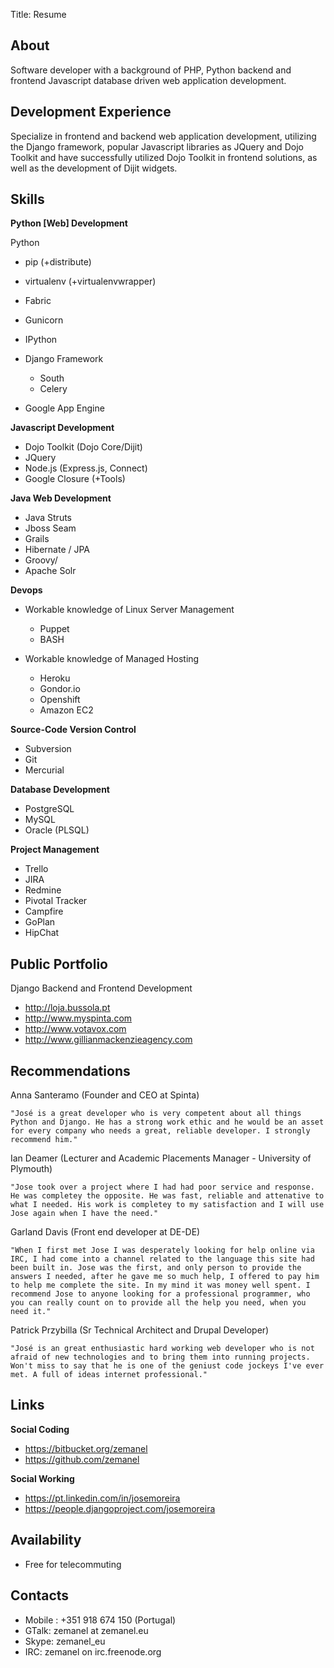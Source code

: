 Title: Resume

About
-----

Software developer with a background of PHP, Python backend and frontend Javascript database driven web application development.

Development Experience
----------------------

Specialize in frontend and backend web application development, utilizing the Django framework, popular Javascript libraries as JQuery and Dojo Toolkit and have successfully utilized Dojo Toolkit in frontend solutions, as well as the development of Dijit widgets.

Skills
------

**Python [Web] Development**

Python
   - pip (+distribute)
   - virtualenv (+virtualenvwrapper)
   - Fabric
   - Gunicorn
   - IPython

- Django Framework
   - South
   - Celery

- Google App Engine

**Javascript Development**

- Dojo Toolkit (Dojo Core/Dijit)
- JQuery
- Node.js (Express.js, Connect)
- Google Closure (+Tools)

**Java Web Development**

- Java Struts
- Jboss Seam
- Grails
- Hibernate / JPA
- Groovy/
- Apache Solr

**Devops**

- Workable knowledge of Linux Server Management
    * Puppet
    * BASH

- Workable knowledge of Managed Hosting
    * Heroku
    * Gondor.io
    * Openshift
    * Amazon EC2

**Source-Code Version Control**

- Subversion
- Git
- Mercurial

**Database Development**

- PostgreSQL
- MySQL
- Oracle (PLSQL)

**Project Management**

- Trello
- JIRA
- Redmine
- Pivotal Tracker
- Campfire
- GoPlan
- HipChat


Public Portfolio
----------------

Django Backend and Frontend Development

* http://loja.bussola.pt
* http://www.myspinta.com
* http://www.votavox.com
* http://www.gillianmackenzieagency.com

Recommendations
---------------

Anna Santeramo (Founder and CEO at Spinta)

    "José is a great developer who is very competent about all things Python and Django. He has a strong work ethic and he would be an asset for every company who needs a great, reliable developer. I strongly recommend him."


Ian Deamer (Lecturer and Academic Placements Manager - University of Plymouth)

	"Jose took over a project where I had had poor service and response. He was completey the opposite. He was fast, reliable and attenative to what I needed. His work is completey to my satisfaction and I will use Jose again when I have the need."


Garland Davis (Front end developer at DE-DE)

	"When I first met Jose I was desperately looking for help online via IRC, I had come into a channel related to the language this site had been built in. Jose was the first, and only person to provide the answers I needed, after he gave me so much help, I offered to pay him to help me complete the site. In my mind it was money well spent. I recommend Jose to anyone looking for a professional programmer, who you can really count on to provide all the help you need, when you need it."


Patrick Przybilla (Sr Technical Architect and Drupal Developer)

    "José is an great enthusiastic hard working web developer who is not afraid of new technologies and to bring them into running projects. Won't miss to say that he is one of the geniust code jockeys I've ever met. A full of ideas internet professional."

Links
-----

**Social Coding**

* https://bitbucket.org/zemanel
* https://github.com/zemanel

**Social Working**

* https://pt.linkedin.com/in/josemoreira
* https://people.djangoproject.com/josemoreira


Availability
------------

* Free for telecommuting

Contacts
--------

* Mobile : +351 918 674 150 (Portugal)
* GTalk: zemanel at zemanel.eu
* Skype: zemanel_eu
* IRC: zemanel on irc.freenode.org
